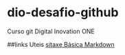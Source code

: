 # dio-desafio-github
Curso git Digital Inovation ONE

##links Uteis
[sitaxe Básica Markdown](https://www.markdownguide.org/)